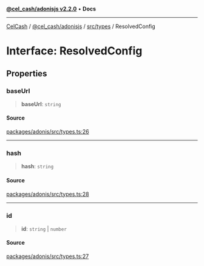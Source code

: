 [**@cel_cash/adonisjs v2.2.0**](../../../README.md) • **Docs**

***

[CelCash](../../../../../packages.md) / [@cel\_cash/adonisjs](../../../README.md) / [src/types](../README.md) / ResolvedConfig

# Interface: ResolvedConfig

## Properties

### baseUrl

> **baseUrl**: `string`

#### Source

[packages/adonis/src/types.ts:26](https://github.com/Pyxlab/celcash/blob/b57c7034bd65dcd5b083f272f9cfe6cc4ff73f7b/packages/adonis/src/types.ts#L26)

***

### hash

> **hash**: `string`

#### Source

[packages/adonis/src/types.ts:28](https://github.com/Pyxlab/celcash/blob/b57c7034bd65dcd5b083f272f9cfe6cc4ff73f7b/packages/adonis/src/types.ts#L28)

***

### id

> **id**: `string` \| `number`

#### Source

[packages/adonis/src/types.ts:27](https://github.com/Pyxlab/celcash/blob/b57c7034bd65dcd5b083f272f9cfe6cc4ff73f7b/packages/adonis/src/types.ts#L27)
